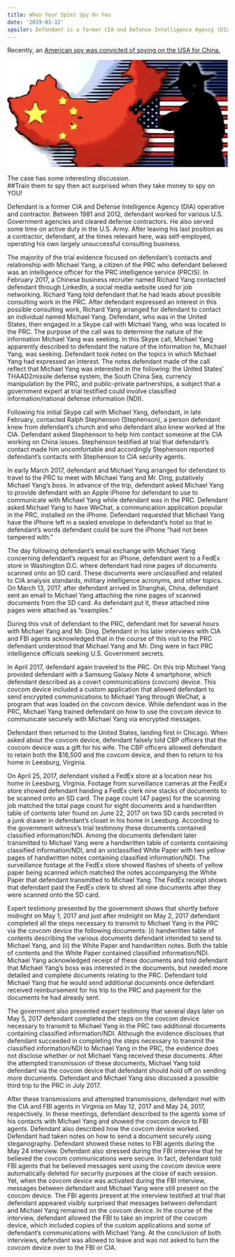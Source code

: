 ```yaml
---
title: When Your Spies Spy On You
date: '2019-03-12'
spoiler: Defendant is a former CIA and Defense Intelligence Agency (DIA) operative and contractor. Between 1981 and 2012, defendant worked for various U.S. Government agencies and cleared defense contractors. He also served some time on active duty in the U.S. Army. After leaving his last position as a contractor, defendant, at the times relevant here, was self-employed, operating his own largely unsuccessful consulting business.
---
```


Recently, an [American spy was convicted of spying on the USA for China.](https://www.cyberforensics.tech/the-spy-case-of-kevin-patrick-mallory/) 

![Super lovely!](./mallory-2.jpeg)

The case has some interesting discussion.  
##Train them to spy then act surprised when they take money to spy on YOU!

Defendant is a former CIA and Defense Intelligence Agency (DIA) operative and contractor. Between 1981 and 2012, defendant worked for various U.S. Government agencies and cleared defense contractors. He also served some time on active duty in the U.S. Army. After leaving his last position as a contractor, defendant, at the times relevant here, was self-employed, operating his own largely unsuccessful consulting business.

The majority of the trial evidence focused on defendant’s contacts and relationship with Michael Yang, a citizen of the PRC who defendant believed was an intelligence officer for the PRC intelligence service (PRCIS). In February 2017, a Chinese business recruiter named Richard Yang contacted defendant through LinkedIn, a social media website used for job networking. Richard Yang told defendant that he had leads about possible consulting work in the PRC. After defendant expressed an interest in this possible consulting work, Richard Yang arranged for defendant to contact an individual named Michael Yang. Defendant, who was in the United States, then engaged in a Skype call with Michael Yang, who was located in the PRC. The purpose of the call was to determine the nature of the information Michael Yang was seeking. In this Skype call, Michael Yang apparently described to defendant the nature of the information he, Michael Yang, was seeking. Defendant took notes on the topics in which Michael Yang had expressed an interest. The notes defendant made of the call reflect that Michael Yang was interested in the following: the United States’ THAAD2missile defense system, the South China Sea, currency manipulation by the PRC, and public-private partnerships, a subject that a government expert at trial testified could involve classified information/national defense information (NDI).

Following his initial Skype call with Michael Yang, defendant, in late February, contacted Ralph Stephenson (Stephenson), a person defendant knew from defendant’s church and who defendant also knew worked at the CIA. Defendant asked Stephenson to help him contact someone at the CIA working on China issues. Stephenson testified at trial that defendant’s contact made him uncomfortable and accordingly Stephenson reported defendant’s contacts with Stephenson to CIA security agents.

In early March 2017, defendant and Michael Yang arranged for defendant to travel to the PRC to meet with Michael Yang and Mr. Ding, putatively Michael Yang’s boss. In advance of the trip, defendant asked Michael Yang to provide defendant with an Apple iPhone for defendant to use to communicate with Michael Yang while defendant was in the PRC. Defendant asked Michael Yang to have WeChat, a communication application popular in the PRC, installed on the iPhone. Defendant requested that Michael Yang have the iPhone left in a sealed envelope in defendant’s hotel so that in defendant’s words defendant could be sure the iPhone “had not been tampered with.” 

The day following defendant’s email exchange with Michael Yang concerning defendant’s request for an iPhone, defendant went to a FedEx store in Washington D.C. where defendant had nine pages of documents scanned onto an SD card. These documents were unclassified and related to CIA analysis standards, military intelligence acronyms, and other topics. On March 13, 2017, after defendant arrived in Shanghai, China, defendant sent an email to Michael Yang attaching the nine pages of scanned documents from the SD card. As defendant put it, these attached nine pages were attached as “examples.” 

During this visit of defendant to the PRC, defendant met for several hours with Michael Yang and Mr. Ding. Defendant in his later interviews with CIA and FBI agents acknowledged that in the course of this visit to the PRC defendant understood that Michael Yang and Mr. Ding were in fact PRC intelligence officials seeking U.S. Government secrets.

In April 2017, defendant again traveled to the PRC. On this trip Michael Yang provided defendant with a Samsung Galaxy Note 4 smartphone, which defendant described as a covert communications (covcom) device. This covcom device included a custom application that allowed defendant to send encrypted communications to Michael Yang through WeChat, a program that was loaded on the covcom device. While defendant was in the PRC, Michael Yang trained defendant on how to use the covcom device to communicate securely with Michael Yang via encrypted messages.

Defendant then returned to the United States, landing first in Chicago. When asked about the covcom device, defendant falsely told CBP officers that the covcom device was a gift for his wife. The CBP officers allowed defendant to retain both the $16,500 and the covcom device, and then to return to his home in Leesburg, Virginia.

On April 25, 2017, defendant visited a FedEx store at a location near his home in Leesburg, Virginia. Footage from surveillance cameras at the FedEx store showed defendant handing a FedEx clerk nine stacks of documents to be scanned onto an SD card. The page count (47 pages) for the scanning job matched the total page count for eight documents and a handwritten table of contents later found on June 22, 2017 on two SD cards secreted in a junk drawer in defendant’s closet in his home in Leesburg. According to the government witness’s trial testimony these documents contained classified information/NDI. Among the documents defendant later transmitted to Michael Yang were a handwritten table of contents containing classified information/NDI, and an unclassified White Paper with two yellow pages of handwritten notes containing classified information/NDI. The surveillance footage at the FedEx store showed flashes of sheets of yellow paper being scanned which matched the notes accompanying the White Paper that defendant transmitted to Michael Yang. The FedEx receipt shows that defendant paid the FedEx clerk to shred all nine documents after they were scanned onto the SD card.

Expert testimony presented by the government shows that shortly before midnight on May 1, 2017 and just after midnight on May 2, 2017 defendant completed all the steps necessary to transmit to Michael Yang in the PRC via the covcom device the following documents: (i) handwritten table of contents describing the various documents defendant intended to send to Michael Yang, and (ii) the White Paper and handwritten notes. Both the table of contents and the White Paper contained classified information/NDI. Michael Yang acknowledged receipt of these documents and told defendant that Michael Yang’s boss was interested in the documents, but needed more detailed and complete documents relating to the PRC. Defendant told Michael Yang that he would send additional documents once defendant received reimbursement for his trip to the PRC and payment for the documents he had already sent.

The government also presented expert testimony that several days later on May 5, 2017 defendant completed the steps on the covcom device necessary to transmit to Michael Yang in the PRC two additional documents containing classified information/NDI. Although the evidence discloses that defendant succeeded in completing the steps necessary to transmit the classified information/NDI to Michael Yang in the PRC, the evidence does not disclose whether or not Michael Yang received these documents. After the attempted transmission of these documents, Michael Yang told defendant via the covcom device that defendant should hold off on sending more documents. Defendant and Michael Yang also discussed a possible third trip to the PRC in July 2017.

After these transmissions and attempted transmissions, defendant met with the CIA and FBI agents in Virginia on May 12, 2017 and May 24, 2017, respectively. In these meetings, defendant described to the agents some of his contacts with Michael Yang and showed the covcom device to FBI agents. Defendant also described how the covcom device worked. Defendant had taken notes on how to send a document securely using steganography. Defendant showed these notes to FBI agents during the May 24 interview. Defendant also stressed during the FBI interview that he believed the covcom communications were secure. In fact, defendant told FBI agents that he believed messages sent using the covcom device were automatically deleted for security purposes at the close of each session. Yet, when the covcom device was activated during the FBI interview, messages between defendant and Michael Yang were still present on the covcom device. The FBI agents present at the interview testified at trial that defendant appeared visibly surprised that messages between defendant and Michael Yang remained on the covcom device. In the course of the interview, defendant allowed the FBI to take an imprint of the covcom device, which included copies of the custom applications and some of defendant’s communications with Michael Yang. At the conclusion of both interviews, defendant was allowed to leave and was not asked to turn the covcom device over to the FBI or CIA.